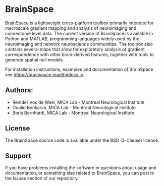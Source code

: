 # BrainSpace
BrainSpace is a lightweight cross-platform toolbox primarily intended 
for macroscale gradient mapping and analysis of 
neuroimaging and connectome level data. The current version 
of BrainSpace is available in Python and MATLAB, programming 
languages widely used by the neuroimaging and network neuroscience 
communities. The toolbox also contains several maps that allow for 
exploratory analysis of gradient correspondence with other 
brain-derived features, together with tools to generate spatial null models.


For installation instructions, examples and documentation of BrainSpace see
https://brainspace.readthedocs.io.


## Authors: 
* Reinder Vos de Wael, MICA Lab - Montreal Neurological Institute
* Oualid Benkarim, MICA Lab - Montreal Neurological Institute
* Boris Bernhardt, MICA Lab - Montreal Neurological Institute

## License
The BrainSpace source code is available under the BSD (3-Clause) license.


## Support
If you have problems installing the software or questions about usage 
and documentation, or something else related to BrainSpace, 
you can post to the Issues section of our repository.
